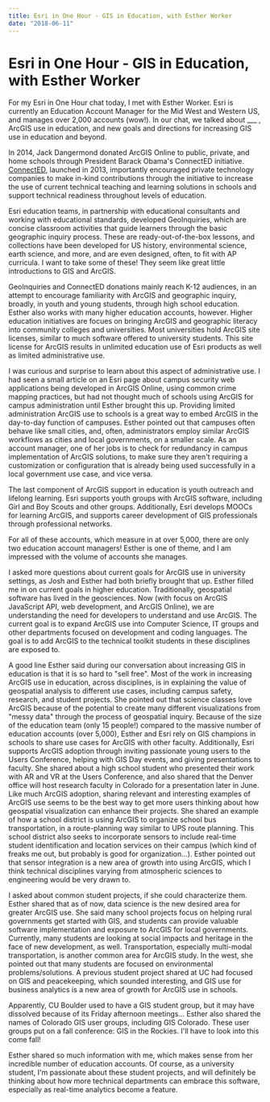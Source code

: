 ```yaml
---
title: Esri in One Hour - GIS in Education, with Esther Worker
date: "2018-06-11"
---
```

# Esri in One Hour - GIS in Education, with Esther Worker

For my Esri in One Hour chat today, I met with Esther Worker. Esri is currently an Education Account Manager for the Mid West and Western US, and manages over 2,000 accounts (wow!). In our chat, we talked about ___ , ArcGIS use in education, and new goals and directions for increasing GIS use in education and beyond.

In 2014, Jack Dangermond donated ArcGIS Online to public, private, and home schools through President Barack Obama's ConnectED initiative. [ConnectED](https://tech.ed.gov/connected/), launched in 2013, importantly encouraged private technology companies to make in-kind contributions through the initiative to increase the use of current technical teaching and learning solutions in schools and support technical readiness throughout levels of education.

Esri education teams, in partnership with educational consultants and working with educational standards, developed GeoInquiries, which are concise classroom activities that guide learners through the basic geographic inquiry process. These are ready-out-of-the-box lessons, and collections have been developed for US history, environmental science, earth science, and more, and are even designed, often, to fit with AP curricula. I want to take some of these! They seem like great little introductions to GIS and ArcGIS.

GeoInquiries and ConnectED donations mainly reach K-12 audiences, in an attempt to encourage familiarity with ArcGIS and geographic inquiry, broadly, in youth and young students, through high school education. Esther also works with many higher education accounts, however. Higher education initiatives are focues on bringing ArcGIS and geographic literacy into community colleges and universities. Most universities hold ArcGIS site licenses, similar to much software offered to university students. This site license for ArcGIS results in unlimited education use of Esri products as well as limited administrative use.

I was curious and surprise to learn about this aspect of administrative use. I had seen a small article on an Esri page about campus security web applications being developed in ArcGIS Online, using common crime mapping practices, but had not thought much of schools using ArcGIS for campus administration until Esther brought this up. Providing limited administration ArcGIS use to schools is a great way to embed ArcGIS in the day-to-day function of campuses. Esther pointed out that campuses often behave like small cities, and, often, administrators employ similar ArcGIS workflows as cities and local governments, on a smaller scale. As an account manager, one of her jobs is to check for redundancy in campus implementation of ArcGIS solutions, to make sure they aren't requiring a customization or configuration that is already being used successfully in a local government use case, and vice versa.

The last component of ArcGIS support in education is youth outreach and lifelong learning. Esri supports youth groups with ArcGIS software, including Girl and Boy Scouts and other groups. Additionally, Esri develops MOOCs for learning ArcGIS, and supports career development of GIS professionals through professional networks.

For all of these accounts, which measure in at over 5,000, there are only two education account managers! Esther is one of theme, and I am impressed with the volume of accounts she manages.

I asked more questions about current goals for ArcGIS use in university settings, as Josh and Esther had both briefly brought that up. Esther filled me in on current goals in higher education. Traditionally, geospatial software has lived in the geosciences. Now (with focus on ArcGIS JavaScript API, web development, and ArcGIS Online), we are understanding the need for developers to understand and use ArcGIS. The current goal is to expand ArcGIS use into Computer Science, IT groups and other departments focused on development and coding languages. The goal is to add ArcGIS to the technical toolkit students in these disciplines are exposed to.

A good line Esther said during our conversation about increasing GIS in education is that it is so hard to "sell free". Most of the work in increasing ArcGIS use in education, across disciplines, is in explaining the value of geospatial analysis to different use cases, including campus safety, research, and student projects. She pointed out that science classes love ArcGIS because of the potential to create many different visualizations from "messy data" through the process of geospatial inquiry. Because of the size of the education team (only 15 people!) compared to the massive number of education accounts (over 5,000), Esther and Esri rely on GIS champions in schools to share use cases for ArcGIS with other faculty. Additionally, Esri supports ArcGIS adoption through inviting passionate young users to the Users Conference, helping with GIS Day events, and giving presentations to faculty. She shared about a high school student who presented their work with AR and VR at the Users Conference, and also shared that the Denver office will host research faculty in Colorado for a presentation later in June. Like much ArcGIS adoption, sharing relevant and interesting examples of ArcGIS use seems to be the best way to get more users thinking about how geospatial visualization can enhance their projects. She shared an example of how a school district is using ArcGIS to organize school bus transportation, in a route-planning way similar to UPS route planning. This school district also seeks to incorporate sensors to include real-time student identification and location services on their campus (which kind of freaks me out, but probably is good for organization...). Esther pointed out that sensor integration is a new area of growth into using ArcGIS, which I think technical disciplines varying from atmospheric sciences to engineering would be very drawn to.

I asked about common student projects, if she could characterize them. Esther shared that as of now, data science is the new desired area for greater ArcGIS use. She said many school projects focus on helping rural governments get started with GIS, and students can provide valuable software implementation and exposure to ArcGIS for local governments. Currently, many students are looking at social impacts and heritage in the face of new development, as well. Transportation, especially multi-modal transportation, is another common area for ArcGIS study. In the west, she pointed out that many students are focused on environmental problems/solutions. A previous student project shared at UC had focused on GIS and peacekeeping, which sounded interesting, and GIS use for business analytics is a new area of growth for ArcGIS use in schools.

Apparently, CU Boulder used to have a GIS student group, but it may have dissolved because of its Friday afternoon meetings... Esther also shared the names of Colorado GIS user groups, including GIS Colorado. These user groups put on a fall conference: GIS in the Rockies. I'll have to look into this come fall!

Esther shared so much information with me, which makes sense from her incredible number of education accounts. Of course, as a university student, I'm passionate about these student projects, and will definitely be thinking about how more technical departments can embrace this software, especially as real-time analytics become a feature.
